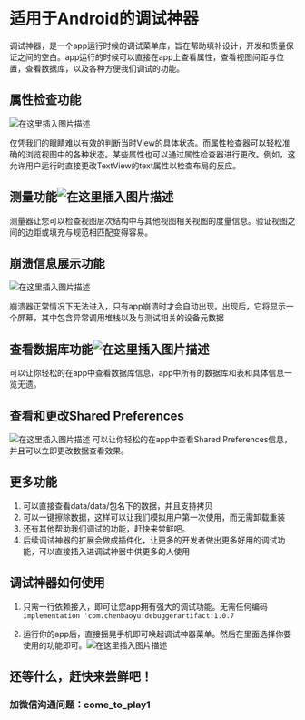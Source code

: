 

# 适用于Android的调试神器

调试神器，是一个app运行时候的调试菜单库，旨在帮助填补设计，开发和质量保证之间的空白。app运行的时候可以直接在app上查看属性，查看视图间距与位置，查看数据库，以及各种方便我们调试的功能。

## 属性检查功能 
![在这里插入图片描述](https://img-blog.csdnimg.cn/20200826152555209.jpg?x-oss-process=image/watermark,type_ZmFuZ3poZW5naGVpdGk,shadow_10,text_aHR0cHM6Ly9ibG9nLmNzZG4ubmV0L3UwMTE1MTk4Mjg=,size_16,color_FFFFFF,t_70#pic_center)


仅凭我们的眼睛难以有效的判断当时View的具体状态。而属性检查器可以轻松准确的浏览视图中的各种状态。某些属性也可以通过属性检查器进行更改。例如，这允许用户运行时直接更改TextView的text属性以检查布局的反应。

## 测量功能![在这里插入图片描述](https://img-blog.csdnimg.cn/20200826152958771.jpg?x-oss-process=image/watermark,type_ZmFuZ3poZW5naGVpdGk,shadow_10,text_aHR0cHM6Ly9ibG9nLmNzZG4ubmV0L3UwMTE1MTk4Mjg=,size_16,color_FFFFFF,t_70#pic_center)


测量器让您可以检查视图层次结构中与其他视图相关视图的度量信息。验证视图之间的边距或填充与规范相匹配变得容易。

## 崩溃信息展示功能
![在这里插入图片描述](https://img-blog.csdnimg.cn/20200826153414172.jpg?x-oss-process=image/watermark,type_ZmFuZ3poZW5naGVpdGk,shadow_10,text_aHR0cHM6Ly9ibG9nLmNzZG4ubmV0L3UwMTE1MTk4Mjg=,size_16,color_FFFFFF,t_70#pic_center)

崩溃器正常情况下无法进入，只有app崩溃时才会自动出现。出现后，它将显示一个屏幕，其中包含异常调用堆栈以及与测试相关的设备元数据

## 查看数据库功能![在这里插入图片描述](https://img-blog.csdnimg.cn/20200826153742945.jpg?x-oss-process=image/watermark,type_ZmFuZ3poZW5naGVpdGk,shadow_10,text_aHR0cHM6Ly9ibG9nLmNzZG4ubmV0L3UwMTE1MTk4Mjg=,size_16,color_FFFFFF,t_70#pic_center)
可以让你轻松的在app中查看数据库信息，app中所有的数据库和表和具体信息一览无遗。
## 查看和更改Shared Preferences
![在这里插入图片描述](https://img-blog.csdnimg.cn/20200826154044406.jpg?x-oss-process=image/watermark,type_ZmFuZ3poZW5naGVpdGk,shadow_10,text_aHR0cHM6Ly9ibG9nLmNzZG4ubmV0L3UwMTE1MTk4Mjg=,size_16,color_FFFFFF,t_70#pic_center)
可以让你轻松的在app中查看Shared Preferences信息，并且可以立即更改数据查看效果。

## 更多功能
1. 可以直接查看data/data/包名下的数据，并且支持拷贝
2. 可以一键擦除数据，这样可以让我们模拟用户第一次使用，而无需卸载重装
3. 还有其他帮助我们调试的功能，赶快来尝鲜吧。
4. 后续调试神器的扩展会做成插件化，让更多的开发者做出更多好用的调试功能，可以直接插入进调试神器中供更多的人使用

## 调试神器如何使用
1. 只需一行依赖接入，即可让您app拥有强大的调试功能。无需任何编码
` implementation 'com.chenbaoyu:debuggerartifact:1.0.7`

2. 运行你的app后，直接摇晃手机即可唤起调试神器菜单。然后在里面选择你要使用的功能即可。![在这里插入图片描述](https://img-blog.csdnimg.cn/20200826155342433.jpg?x-oss-process=image/watermark,type_ZmFuZ3poZW5naGVpdGk,shadow_10,text_aHR0cHM6Ly9ibG9nLmNzZG4ubmV0L3UwMTE1MTk4Mjg=,size_16,color_FFFFFF,t_70#pic_center)



## 还等什么，赶快来尝鲜吧！

### 加微信沟通问题：come_to_play1







      
